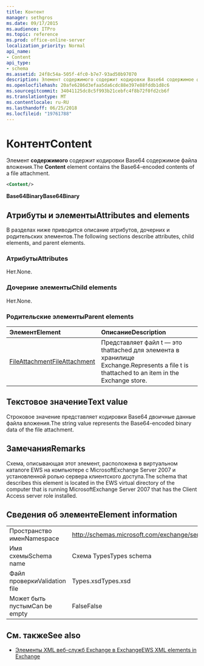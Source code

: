```yaml
---
title: Контент
manager: sethgros
ms.date: 09/17/2015
ms.audience: ITPro
ms.topic: reference
ms.prod: office-online-server
localization_priority: Normal
api_name:
- Content
api_type:
- schema
ms.assetid: 24f8c54a-505f-4fc0-b7e7-93ad50b97070
description: Элемент содержимого содержит кодировки Base64 содержимое файла вложения.
ms.openlocfilehash: 20afe6286d3efaa5da6cdc88e397e88fddb1d8c6
ms.sourcegitcommit: 34041125dc8c5f993b21cebfc4f8b72f0fd2cb6f
ms.translationtype: MT
ms.contentlocale: ru-RU
ms.lasthandoff: 06/25/2018
ms.locfileid: "19761788"
---
```

# <a name="content"></a><span data-ttu-id="bc5a4-103">Контент</span><span class="sxs-lookup"><span data-stu-id="bc5a4-103">Content</span></span>

<span data-ttu-id="bc5a4-104">Элемент **содержимого** содержит кодировки Base64 содержимое файла вложения.</span><span class="sxs-lookup"><span data-stu-id="bc5a4-104">The **Content** element contains the Base64-encoded contents of a file attachment.</span></span> 
  
```xml
<Content/>
```

 <span data-ttu-id="bc5a4-105">**Base64Binary**</span><span class="sxs-lookup"><span data-stu-id="bc5a4-105">**Base64Binary**</span></span>
## <a name="attributes-and-elements"></a><span data-ttu-id="bc5a4-106">Атрибуты и элементы</span><span class="sxs-lookup"><span data-stu-id="bc5a4-106">Attributes and elements</span></span>

<span data-ttu-id="bc5a4-107">В разделах ниже приводится описание атрибутов, дочерних и родительских элементов.</span><span class="sxs-lookup"><span data-stu-id="bc5a4-107">The following sections describe attributes, child elements, and parent elements.</span></span>
  
### <a name="attributes"></a><span data-ttu-id="bc5a4-108">Атрибуты</span><span class="sxs-lookup"><span data-stu-id="bc5a4-108">Attributes</span></span>

<span data-ttu-id="bc5a4-109">Нет.</span><span class="sxs-lookup"><span data-stu-id="bc5a4-109">None.</span></span>
  
### <a name="child-elements"></a><span data-ttu-id="bc5a4-110">Дочерние элементы</span><span class="sxs-lookup"><span data-stu-id="bc5a4-110">Child elements</span></span>

<span data-ttu-id="bc5a4-111">Нет.</span><span class="sxs-lookup"><span data-stu-id="bc5a4-111">None.</span></span>
  
### <a name="parent-elements"></a><span data-ttu-id="bc5a4-112">Родительские элементы</span><span class="sxs-lookup"><span data-stu-id="bc5a4-112">Parent elements</span></span>

|<span data-ttu-id="bc5a4-113">**Элемент**</span><span class="sxs-lookup"><span data-stu-id="bc5a4-113">**Element**</span></span>|<span data-ttu-id="bc5a4-114">**Описание**</span><span class="sxs-lookup"><span data-stu-id="bc5a4-114">**Description**</span></span>|
|:-----|:-----|
|[<span data-ttu-id="bc5a4-115">FileAttachment</span><span class="sxs-lookup"><span data-stu-id="bc5a4-115">FileAttachment</span></span>](fileattachment.md) <br/> |<span data-ttu-id="bc5a4-116">Представляет файл t — это thattached для элемента в хранилище Exchange.</span><span class="sxs-lookup"><span data-stu-id="bc5a4-116">Represents a file t is thattached to an item in the Exchange store.</span></span>  <br/> |
   
## <a name="text-value"></a><span data-ttu-id="bc5a4-117">Текстовое значение</span><span class="sxs-lookup"><span data-stu-id="bc5a4-117">Text value</span></span>

<span data-ttu-id="bc5a4-118">Строковое значение представляет кодировки Base64 двоичные данные файла вложения.</span><span class="sxs-lookup"><span data-stu-id="bc5a4-118">The string value represents the Base64-encoded binary data of the file attachment.</span></span>
  
## <a name="remarks"></a><span data-ttu-id="bc5a4-119">Замечания</span><span class="sxs-lookup"><span data-stu-id="bc5a4-119">Remarks</span></span>

<span data-ttu-id="bc5a4-120">Схема, описывающая этот элемент, расположена в виртуальном каталоге EWS на компьютере с MicrosoftExchange Server 2007 и установленной ролью сервера клиентского доступа.</span><span class="sxs-lookup"><span data-stu-id="bc5a4-120">The schema that describes this element is located in the EWS virtual directory of the computer that is running MicrosoftExchange Server 2007 that has the Client Access server role installed.</span></span>
  
## <a name="element-information"></a><span data-ttu-id="bc5a4-121">Сведения об элементе</span><span class="sxs-lookup"><span data-stu-id="bc5a4-121">Element information</span></span>

|||
|:-----|:-----|
|<span data-ttu-id="bc5a4-122">Пространство имен</span><span class="sxs-lookup"><span data-stu-id="bc5a4-122">Namespace</span></span>  <br/> |http://schemas.microsoft.com/exchange/services/2006/types  <br/> |
|<span data-ttu-id="bc5a4-123">Имя схемы</span><span class="sxs-lookup"><span data-stu-id="bc5a4-123">Schema name</span></span>  <br/> |<span data-ttu-id="bc5a4-124">Схема Types</span><span class="sxs-lookup"><span data-stu-id="bc5a4-124">Types schema</span></span>  <br/> |
|<span data-ttu-id="bc5a4-125">Файл проверки</span><span class="sxs-lookup"><span data-stu-id="bc5a4-125">Validation file</span></span>  <br/> |<span data-ttu-id="bc5a4-126">Types.xsd</span><span class="sxs-lookup"><span data-stu-id="bc5a4-126">Types.xsd</span></span>  <br/> |
|<span data-ttu-id="bc5a4-127">Может быть пустым</span><span class="sxs-lookup"><span data-stu-id="bc5a4-127">Can be empty</span></span>  <br/> |<span data-ttu-id="bc5a4-128">False</span><span class="sxs-lookup"><span data-stu-id="bc5a4-128">False</span></span>  <br/> |
   
## <a name="see-also"></a><span data-ttu-id="bc5a4-129">См. также</span><span class="sxs-lookup"><span data-stu-id="bc5a4-129">See also</span></span>



- [<span data-ttu-id="bc5a4-130">Элементы XML веб-служб Exchange в Exchange</span><span class="sxs-lookup"><span data-stu-id="bc5a4-130">EWS XML elements in Exchange</span></span>](ews-xml-elements-in-exchange.md)

